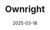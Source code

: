 ---  
layout: startup_page  
title: "Ownright"  
id: "ownright.com"  
permalink: "/ownrightownright.com03182025/"  
website: "https://www.ownright.com/"  
funding_round: "Seed"  
funding_amount: "CAD$4.5M "  
investors: "Alate, Relay Ventures"  
about: "Ownright, formerly Doormat, is a digital real estate law service that modernizes real estate transactions with smarter, more efficient legal solutions. The company simplifies property closings, mortgage refinancing, and status certificate reviews, offering a streamlined and transparent experience for homebuyers and sellers. With its rebrand, Ownright aims to be the go-to legal solution in Ontario by combining technology and human expertise."  
markets: "Proptech, Real Estate, Legal Tech"  
hq: "Toronto, Ontario, Canada"  
founded_year: "2022"  
linkedin: "https://ca.linkedin.com/company/ownrightlaw"  
twitter: "https://twitter.com/doormatlaw"  
instagram: ""  
facebook: ""  
crunchbase: "https://www.crunchbase.com/organization/doormat"  
pitchbook: ""  

date_display: "18-Mar-2025"  
date: "2025-03-18"

# SEO Optimization  
meta_title: "Ownright - Seed Funding (CAD$4.5M )"  
meta_description: "Ownright, Ownright, formerly Doormat, is a digital real estate law service that modernizes real estate transactions with smarter, more efficient legal solutions..."  
meta_keywords: "Ownright, Proptech, Real Estate, Legal Tech, Seed funding"  
canonical_url: "https://startup.projectstartups.com/ownrightownright.com03182025/"  
---